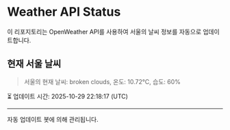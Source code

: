 
# Weather API Status

이 리포지토리는 OpenWeather API를 사용하여 서울의 날씨 정보를 자동으로 업데이트합니다.

## 현재 서울 날씨
> 서울의 현재 날씨: broken clouds, 온도: 10.72°C, 습도: 60%

⏳ 업데이트 시간: 2025-10-29 22:18:17 (UTC)

---
자동 업데이트 봇에 의해 관리됩니다.
